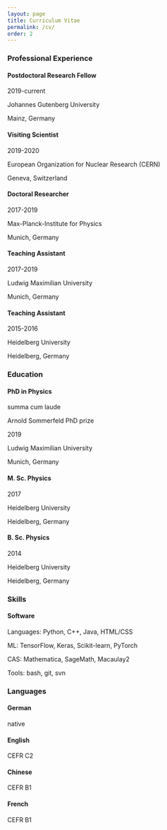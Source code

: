 ```yaml
---
layout: page
title: Curriculum Vitae
permalink: /cv/
order: 2
---
```



<div class="container p-0">
    <h3 class="pb-3">Professional Experience</h3>
    <div class="card mb-2 text-white bg-secondary">
        <div class="card-body">
            <div class="row">
                <div class="col-8">
                    <h4 class="card-title m-0">Postdoctoral Research Fellow</h4>
                </div>
                <div class="col-4">
                    <p class="text-end">2019-current</p>
                </div>
            </div>
            <div class="row">
                <div class="col-8">
                    <p class="card-text mb-0">Johannes Gutenberg University</p>
                </div>
                <div class="col-4">
                    <p class="text-end mb-0">Mainz, Germany</p>
                </div>
            </div>
        </div>
    </div>
    <div class="card mb-2">
        <div class="card-body">
            <div class="row">
                <div class="col">
                    <h4 class="card-title m-0">Visiting Scientist</h4>
                </div>
                <div class="col">
                    <p class="text-end">2019-2020</p>
                </div>
            </div>
            <div class="row">
                <div class="col-8">
                    <p class="card-text mb-0">European Organization for Nuclear Research (CERN)</p>
                </div>
                <div class="col-4">
                    <p class="text-end mb-0">Geneva, Switzerland</p>
                </div>
            </div>
        </div>
    </div>
    <div class="card mb-2">
        <div class="card-body">
            <div class="row">
                <div class="col-8">
                    <h4 class="card-title m-0">Doctoral Researcher</h4>
                </div>
                <div class="col-4">
                    <p class="text-end">2017-2019</p>
                </div>
            </div>
            <div class="row">
                <div class="col-8">
                    <p class="card-text mb-0">Max-Planck-Institute for Physics</p>
                </div>
                <div class="col-4">
                    <p class="text-end mb-0">Munich, Germany</p>
                </div>
            </div>
        </div>
    </div>
    <div class="card mb-2">
        <div class="card-body">
            <div class="row">
                <div class="col-8">
                    <h4 class="card-title m-0">Teaching Assistant</h4>
                </div>
                <div class="col-4">
                    <p class="text-end">2017-2019</p>
                </div>
            </div>
            <div class="row">
                <div class="col-8">
                    <p class="card-text mb-0">Ludwig Maximilian University</p>
                </div>
                <div class="col-4">
                    <p class="text-end mb-0">Munich, Germany</p>
                </div>
            </div>
        </div>
    </div>
    <div class="card mb-2">
        <div class="card-body">
            <div class="row">
                <div class="col-8">
                    <h4 class="card-title m-0">Teaching Assistant</h4>
                </div>
                <div class="col-4">
                    <p class="text-end">2015-2016</p>
                </div>
            </div>
            <div class="row">
                <div class="col-8">
                    <p class="card-text mb-0">Heidelberg University</p>
                </div>
                <div class="col-4">
                    <p class="text-end mb-0">Heidelberg, Germany</p>
                </div>
            </div>
        </div>
    </div>
    <h3 class="pb-3">Education</h3>
    <div class="card mb-2">
        <div class="card-body">
            <div class="row">
                <div class="col-8">
                    <h4 class="card-title m-0">PhD in Physics</h4>
                    <p class="card-subtitle">summa cum laude</p>
                    <p class="card-subtitle">Arnold Sommerfeld PhD prize</p>
                </div>
                <div class="col-4">
                    <p class="text-end">2019</p>
                </div>
            </div>
            <div class="row mt-3">
                <div class="col-8">
                    <p class="card-text mb-0">Ludwig Maximilian University</p>
                </div>
                <div class="col-4">
                    <p class="text-end mb-0">Munich, Germany</p>
                </div>
            </div>
        </div>
    </div>
    <div class="card mb-2">
        <div class="card-body">
            <div class="row">
                <div class="col-8">
                    <h4 class="card-title m-0">M. Sc. Physics</h4>
                </div>
                <div class="col-4">
                    <p class="text-end">2017</p>
                </div>
            </div>
            <div class="row">
                <div class="col-8">
                    <p class="card-text mb-0">Heidelberg University</p>
                </div>
                <div class="col-4">
                    <p class="text-end mb-0">Heidelberg, Germany</p>
                </div>
            </div>
        </div>
    </div>
    <div class="card mb-2">
        <div class="card-body">
            <div class="row">
                <div class="col-8">
                    <h4 class="card-title m-0">B. Sc. Physics</h4>
                </div>
                <div class="col-4">
                    <p class="text-end">2014</p>
                </div>
            </div>
            <div class="row">
                <div class="col-8">
                    <p class="card-text mb-0">Heidelberg University</p>
                </div>
                <div class="col-4">
                    <p class="text-end mb-0">Heidelberg, Germany</p>
                </div>
            </div>
        </div>
    </div>
    <h3 class="pb-3">Skills</h3>
    <div class="card">
        <div class="card-body">
            <h4 class="card-title m-0">Software</h4>
            <p class="card-text m-0">Languages: Python, C++, Java, HTML/CSS</p>
            <p class="card-text m-0">ML: TensorFlow, Keras, Scikit-learn, PyTorch</p>
            <p class="card-text m-0">CAS: Mathematica, SageMath, Macaulay2</p>
            <p class="card-text m-0">Tools: bash, git, svn</p>
        </div>
    </div>
    <h3 class="pb-3">Languages</h3>
    <div class="card mb-2">
        <div class="card-body">
            <div class="row">
                <div class="col">
                    <h4 class="card-title m-0">German</h4>
                </div>
                <div class="col">
                    <p class="text-end mb-0">native</p>
                </div>
            </div>
        </div>
    </div>
    <div class="card mb-2">
        <div class="card-body">
            <div class="row">
                <div class="col">
                    <h4 class="card-title m-0">English</h4>
                </div>
                <div class="col">
                    <p class="text-end mb-0">CEFR C2</p>
                </div>
            </div>
        </div>
    </div>
    <div class="card mb-2">
        <div class="card-body">
            <div class="row">
                <div class="col">
                    <h4 class="card-title m-0">Chinese</h4>
                </div>
                <div class="col">
                    <p class="text-end mb-0">CEFR B1</p>
                </div>
            </div>
        </div>
    </div>
    <div class="card mb-2">
        <div class="card-body">
            <div class="row">
                <div class="col">
                    <h4 class="card-title m-0">French</h4>
                </div>
                <div class="col">
                    <p class="text-end mb-0">CEFR B1</p>
                </div>
            </div>
        </div>
    </div>
</div>
